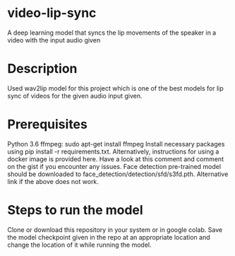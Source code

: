 # video-lip-sync
A deep learning model that syncs the lip movements of the speaker in a video with the input audio given


# Description
Used wav2lip model for this project which is one of the best models for lip sync of videos for the given audio input given.


# Prerequisites
Python 3.6
ffmpeg: sudo apt-get install ffmpeg
Install necessary packages using pip install -r requirements.txt. Alternatively, instructions for using a docker image is provided here. Have a look at this comment and comment on the gist if you encounter any issues.
Face detection pre-trained model should be downloaded to face_detection/detection/sfd/s3fd.pth. Alternative link if the above does not work.


# Steps to run the model 
Clone or download this repository in your system or in google colab.
Save the model checkpoint given in the repo at an appropriate location and change the location of it while running the model.

